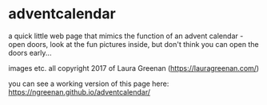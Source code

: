 # adventcalendar

a quick little web page that mimics the function of an advent calendar - open doors, look at the fun pictures inside, but don't think you can open the doors early...

images etc. all copyright 2017 of Laura Greenan (https://lauragreenan.com/)

you can see a working version of this page here: https://ngreenan.github.io/adventcalendar/
